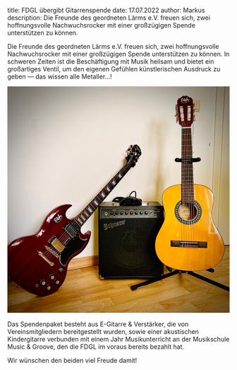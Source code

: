 title: FDGL übergibt Gitarrenspende
date: 17.07.2022
author: Markus
description: Die Freunde des geordneten Lärms e.V. freuen sich, zwei hoffnungsvolle Nachwuchsrocker mit einer großzügigen Spende unterstützen zu können.

Die Freunde des geordneten Lärms e.V. freuen sich, zwei hoffnungsvolle Nachwuchsrocker mit einer großzügigen Spende unterstützen zu können. In schweren Zeiten ist die Beschäftigung mit Musik heilsam und bietet ein großartiges Ventil, um den eigenen Gefühlen künstlerischen Ausdruck zu geben — das wissen alle Metaller…!

![Gitarrenspende](static/img/gitarrenspende.jpg#illustration)

Das Spendenpaket besteht aus E-Gitarre & Verstärker, die von Vereinsmitgliedern bereitgestellt wurden, sowie einer akustischen Kindergitarre verbunden mit einem Jahr Musikunterricht an der Musikschule Music & Groove, den die FDGL im voraus bereits bezahlt hat.

Wir wünschen den beiden viel Freude damit! 